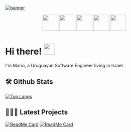
[![banner](https://user-images.githubusercontent.com/14424870/122540459-569c7080-d031-11eb-9b14-3845819f0051.png)](#)

<p align="center">
  <a href="https://twitter.com/mario_saul">
    <img src="https://icon-library.com/images/twitter-tweet-icon/twitter-tweet-icon-12.jpg" width = 50px/>
  </a>

  <a href="https://dev.to/mariiio">
    <img src="https://logo.clearbit.com/dev.to/?size=50" width = 50px/>
  </a>

  <a href="https://www.mariosaul.com">
    <img src="https://www.pngkey.com/png/full/169-1691544_mario-8-bit-pixel-art-paladone-super-mario.png" width = 50px/>
  </a>

  <a href="https://www.linkedin.com/in/mario-saul/">
    <img src="https://inter-dev.co.il/wp-content/uploads/2018/11/linkedin.png" width = 50px/>
  </a>

  <a href="https://www.instagram.com/mario_saul/">
    <img src="https://upload.wikimedia.org/wikipedia/commons/thumb/a/a5/Instagram_icon.png/600px-Instagram_icon.png" width = 50px/>
  </a>
</p>

# Hi there! <img src="https://raw.githubusercontent.com/MartinHeinz/MartinHeinz/master/wave.gif" width="35px">
I'm Mario, a Uruguayan Software Engineer living in Israel.

## 🛠 Github Stats
[![Top Langs](https://github-readme-stats.vercel.app/api/top-langs/?username=mariiio&layout=compact)](https://github.com/mariiio?tab=repositories)

## 👨🏽‍💻 Latest Projects
[![ReadMe Card](https://github-readme-stats.vercel.app/api/pin/?username=mariiio&repo=mariosaul.com&show_owner=true)](https://github.com/mariiio/mariosaul.com)
[![ReadMe Card](https://github-readme-stats.vercel.app/api/pin/?username=mariiio&repo=linkedin_connect&show_owner=true)](https://github.com/mariiio/linkedin_connect)
